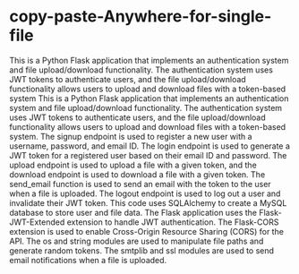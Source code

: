 # copy-paste-Anywhere-for-single-file
This is a Python Flask application that implements an authentication system and file upload/download functionality.
The authentication system uses JWT tokens to authenticate users, and the file upload/download functionality allows users to upload and download files with a token-based system
This is a Python Flask application that implements an authentication system and file upload/download functionality. 
The authentication system uses JWT tokens to authenticate users, and the file upload/download functionality allows users to upload and download files with a token-based system.
The signup endpoint is used to register a new user with a username, password, and email ID.
The login endpoint is used to generate a JWT token for a registered user based on their email ID and password. 
The upload endpoint is used to upload a file with a given token, and the download endpoint is used to download a file with a given token.
The send_email function is used to send an email with the token to the user when a file is uploaded. The logout endpoint is used to log out a user and invalidate their JWT token.
This code uses SQLAlchemy to create a MySQL database to store user and file data. The Flask application uses the Flask-JWT-Extended extension to handle JWT authentication.
The Flask-CORS extension is used to enable Cross-Origin Resource Sharing (CORS) for the API. The os and string modules are used to manipulate file paths and generate random tokens.
The smtplib and ssl modules are used to send email notifications when a file is uploaded.
